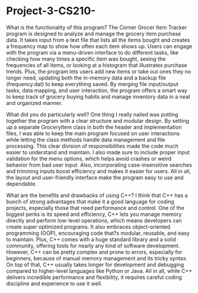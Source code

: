# Project-3-CS210-
What is the functionality of this program?
	The Corner Grocer Item Tracker program is designed to analyze and manage the grocery item purchase data. It takes input from a text file that lists all the items bought and creates a frequency map to show how often each item shows up. Users can engage with the program via a menu-driven interface to do different tasks, like checking how many times a specific item was bought, seeing the frequencies of all items, or looking at a histogram that illustrates purchase trends. Plus, the program lets users add new items or take out ones they no longer need, updating both the in-memory data and a backup file (frequency.dat) to keep everything saved. By merging file input/output tasks, data mapping, and user interaction, the program offers a smart way to keep track of grocery buying habits and manage inventory data in a neat and organized manner.
	
What did you do particularly well?
	One thing I really nailed was putting together the program with a clear structure and modular design. By setting up a separate GroceryItem class in both the header and implementation files, I was able to keep the main program focused on user interactions while letting the class methods handle data management and file processing. This clear division of responsibilities made the code much easier to understand and maintain. I also made sure to include proper input validation for the menu options, which helps avoid crashes or weird behavior from bad user input. Also, incorporating case-insensitive searches and trimming inputs boost efficiency and makes it easier for users. All in all, the layout and user-friendly interface make the program easy to use and dependable.
   
   
What are the benefits and drawbacks of using C++?
	I think that C++ has a bunch of strong advantages that make it a good language for coding projects, especially those that need performance and control. One of the biggest perks is its speed and efficiency, C++ lets you manage memory directly and perform low-level operations, which means developers can create super optimized programs. It also embraces object-oriented programming (OOP), encouraging code that?s modular, reusable, and easy to maintain. Plus, C++ comes with a huge standard library and a solid community, offering tools for nearly any kind of software development. However, C++ can be pretty complex and prone to errors, especially for beginners, because of manual memory management and its tricky syntax. On top of that, C++ usually takes longer for development and debugging compared to higher-level languages like Python or Java. All in all, while C++ delivers incredible performance and flexibility, it requires careful coding discipline and experience to use it well.

